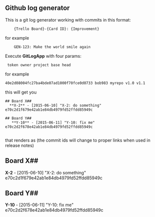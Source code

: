 ## Github log generator

This is a git log generator working with commits in this format:
```
    {Trello Board}-{Card ID}: {Improvement}
```

for example

```
    GEN-123: Make the world smile again
```    

Execute **GitLogApp** with four params:

```
 token owner project base head
```

for example

```
40e2d08004fc27ba4bde07ad1000f70fce0d0733 bob983 myrepo v1.0 v1.1
```

this will get you

```
## Board X##
  **X-2** - [2015-06-10] "X-2: do something" e70c2d1f679e42ab1e84db4979fd52ffdd85949c
  
## Board Y##
   **Y-10** - [2015-06-11] "Y-10: fix me" e70c2d2f678e42ab1e84db4979fd52ffdd85949c
  
```  

that renders as (the commit ids will change to proper links when used in release notes)

## Board X##
  **X-2** - [2015-06-10] "X-2: do something" e70c2d1f679e42ab1e84db4979fd52ffdd85949c
  
## Board Y##
   **Y-10** - [2015-06-11] "Y-10: fix me" e70c2d2f678e42ab1e84db4979fd52ffdd85949c
